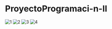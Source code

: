 # ProyectoProgramaci-n-II
![1](https://user-images.githubusercontent.com/106574135/185253109-41b4072b-556b-4d50-ada0-7fbaa7f4bd61.jpg)
![2](https://user-images.githubusercontent.com/106574135/185253121-5d7c8a4e-e954-4e9c-9971-63ed95f28192.jpg)
![3](https://user-images.githubusercontent.com/106574135/185253129-56c81a58-730e-454e-bdc5-2bfff25fa587.jpg)
![4](https://user-images.githubusercontent.com/106574135/185253147-1ee1ee3d-96e4-499a-9031-2f5f680f17ba.jpg)
